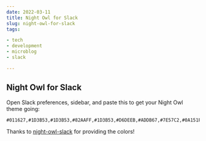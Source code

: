 ```yaml
---
date: 2022-03-11
title: Night Owl for Slack
slug: night-owl-for-slack
tags:

- tech
- development
- microblog
- slack

---
```


## Night Owl for Slack

Open Slack preferences, sidebar, and paste this to get your Night Owl theme going:

```text
#011627,#1D3B53,#1D3B53,#82AAFF,#1D3B53,#D6DEEB,#ADDB67,#7E57C2,#0A151F,#D6DEEB
```

Thanks to [night-owl-slack](https://github.com/clouby/night-owl-slack) for providing the colors!
